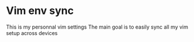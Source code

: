 # Vim env sync
This is my personnal vim settings
The main goal is to easily sync all my vim setup across devices
